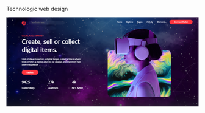 Technologic web design

![alt text](https://github.com/TheDevLucas/web-design/blob/main/vr.png?raw=true)
